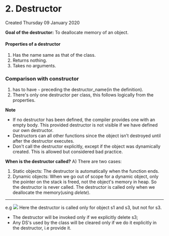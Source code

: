 # 2. Destructor
Created Thursday 09 January 2020

**Goal of the destructor:** To deallocate memory of an object.

#### Properties of a destructor

1. Has the name same as that of the class.
2. Returns nothing.
3. Takes no arguments.

### Comparison with constructor

1. has to have `~` preceding the destructor_name(in the definition).
2. There's only one destructor per class, this follows logically from the properties.

**Note**

- If no destructor has been defined, the compiler provides one with an empty body. This provided destructor is not visible if we have defined our own destructor.
- Destructors can all other functions since the object isn’t destroyed until after the destructor executes.
- Don't call the destructor explicitly, except if the object was dynamically created. This is allowed but considered bad practice.

**When is the destructor called?**
A) There are two cases:

1. Static objects: The destructor is automatically when the function ends.
2. Dynamic objects: When we go out of scope for a dynamic object, only the pointer on the stack is freed, not the object's memory in heap. So the destructor is never called. The destructor is called only when we deallocate the memory(using _delete_).

---

e.g
![](../../../../../assets/2._Destructor-image-1.png)
Here the destructor is called only for object s1 and s3, but not for s3.

- The destructor will be invoked only if we explicitly delete s3;
- Any DS's used by the class will be cleared only if we do it explicitly in the destructor, i.e provide it.
